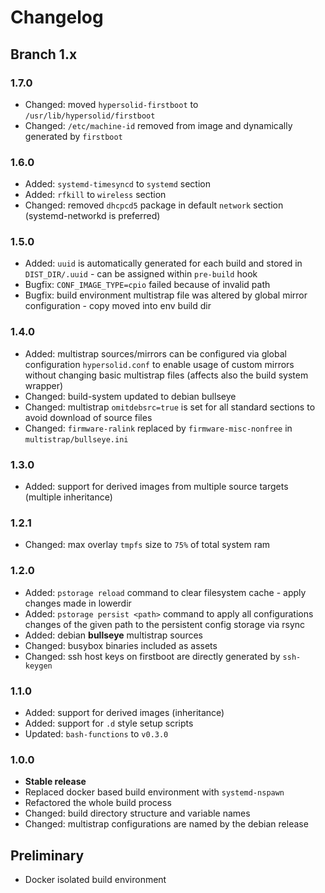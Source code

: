 Changelog
============================

Branch 1.x
---------------------------

### 1.7.0 ###

* Changed: moved `hypersolid-firstboot` to `/usr/lib/hypersolid/firstboot`
* Changed: `/etc/machine-id` removed from image and dynamically generated by `firstboot`

### 1.6.0 ###

* Added: `systemd-timesyncd` to `systemd` section
* Added: `rfkill` to `wireless` section
* Changed: removed `dhcpcd5` package in default `network` section (systemd-networkd is preferred)

### 1.5.0 ###

* Added: `uuid` is automatically generated for each build and stored in `DIST_DIR/.uuid` - can be assigned within `pre-build` hook
* Bugfix: `CONF_IMAGE_TYPE=cpio` failed because of invalid path
* Bugfix: build environment multistrap file was altered by global mirror configuration - copy moved into env build dir

### 1.4.0 ###

* Added: multistrap sources/mirrors can be configured via global configuration `hypersolid.conf` to enable usage of custom mirrors without changing basic multistrap files (affects also the build system wrapper)
* Changed: build-system updated to debian bullseye
* Changed: multistrap `omitdebsrc=true` is set for all standard sections to avoid download of source files
* Changed: `firmware-ralink` replaced by `firmware-misc-nonfree` in `multistrap/bullseye.ini`

### 1.3.0 ###

* Added: support for derived images from multiple source targets (multiple inheritance)

### 1.2.1 ###

* Changed: max overlay `tmpfs` size to `75%` of total system ram

### 1.2.0 ###

* Added: `pstorage reload` command to clear filesystem cache - apply changes made in lowerdir
* Added: `pstorage persist <path>` command to apply all configurations changes of the given path to the persistent config storage via rsync
* Added: debian **bullseye** multistrap sources
* Changed: busybox binaries included as assets
* Changed: ssh host keys on firstboot are directly generated by `ssh-keygen`

### 1.1.0 ###

* Added: support for derived images (inheritance)
* Added: support for `.d` style setup scripts
* Updated: `bash-functions` to `v0.3.0`

### 1.0.0 ###

* **Stable release**
* Replaced docker based build environment with `systemd-nspawn`
* Refactored the whole build process
* Changed: build directory structure and variable names
* Changed: multistrap configurations are named by the debian release

Preliminary
---------------------------

* Docker isolated build environment